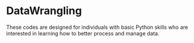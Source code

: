 # DataWrangling

These codes are designed for individuals with basic Python skills who are interested in learning how to better process and manage data.
